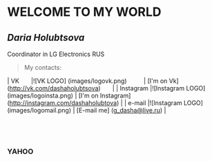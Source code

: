 # WELCOME TO MY WORLD

## *Daria Holubtsova*
Coordinator in LG Electronics RUS

> My contacts:

| VK        |![VK LOGO] (images/logovk.png)           | [I'm on Vk] (http://vk.com/dashaholubtsova)              |
| Instagram |![Instagram LOGO] (images/logoinsta.png) | [I'm on Instagram] (http://instagram.com/dashaholubtova) |
| e-mail    |![Instagram LOGO] (images/logomail.png)  | [E-mail me] (g_dasha@live.ru)                            |

##  
### __YAHOO__ 
                              

